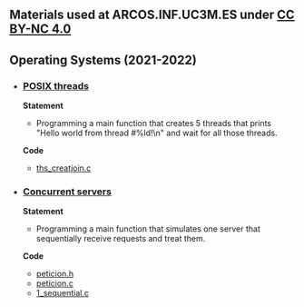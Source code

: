 ## Materials  used   at ARCOS.INF.UC3M.ES under [CC BY-NC 4.0](http://creativecommons.org/licenses/by-nc/4.0/) 

## Operating Systems (2021-2022)

 * ### <ins>POSIX threads</ins>
   **Statement**
     * Programming a main function that creates 5 threads that prints "Hello world from thread #%ld!\n" and wait for all those threads.
 
   **Code**
     * <a href="https://acaldero.github.io/labs/GII_Sistemas_Operativos/clase_w6/ths_creatjoin.c">ths_creatjoin.c</a>


 * ### <ins>Concurrent servers</ins>

   **Statement**
     * Programming a main function that simulates one server that sequentially receive requests and treat them.

   **Code**
    * <a href="https://acaldero.github.io/labs/GII_Sistemas_Operativos/clase_w11/peticion.h">peticion.h</a>
    * <a href="https://acaldero.github.io/labs/GII_Sistemas_Operativos/clase_w11/peticion.c">peticion.c</a>
    * <a href="https://acaldero.github.io/labs/GII_Sistemas_Operativos/clase_w11/1_sequential.c">1_sequential.c</a>

